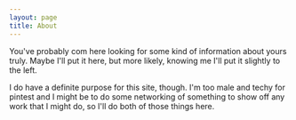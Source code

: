 ```yaml
---
layout: page
title: About
---
```


You've probably com here looking for some kind of information about yours truly.
 Maybe I'll put it here, but more likely, knowing me I'll put it slightly to the left.

I do have a definite purpose for this site, though.  I'm too male and techy for pintest and I might be to do some networking of something to show off any work that I might do, so I'll do both of those things here.
